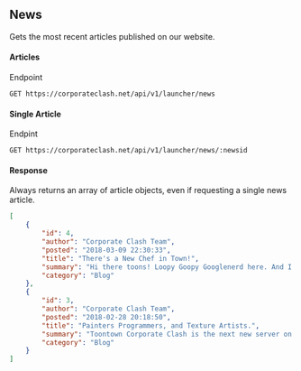 ## News

Gets the most recent articles published on our website.

#### Articles

Endpoint

    GET https://corporateclash.net/api/v1/launcher/news
    
    
#### Single Article


Endpint


    GET https://corporateclash.net/api/v1/launcher/news/:newsid
    

#### Response

Always returns an array of article objects, even if requesting a single news article.


```json
[
	{
		"id": 4,
		"author": "Corporate Clash Team",
		"posted": "2018-03-09 22:30:33",
		"title": "There's a New Chef in Town!",
		"summary": "Hi there toons! Loopy Goopy Googlenerd here. And I'm not here just for vanity, I got a real reason! My shop's offici...",
		"category": "Blog"
	},
	{
		"id": 3,
		"author": "Corporate Clash Team",
		"posted": "2018-02-28 20:18:50",
		"title": "Painters Programmers, and Texture Artists.",
		"summary": "Toontown Corporate Clash is the next new server on the horizon, but we're in need of talented, interested artists and...",
		"category": "Blog"
	}
]
```
